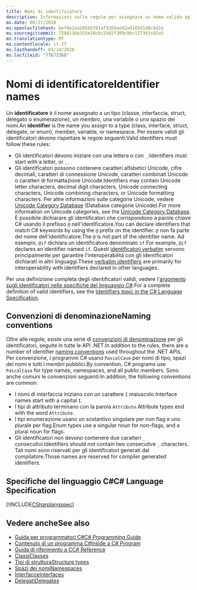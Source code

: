 ```yaml
---
title: Nomi di identificatore
description: Informazioni sulle regole per assegnare un nome valido agli identificatori nel linguaggio di programmazione C#.
ms.date: 08/21/2018
ms.openlocfilehash: bef6e2ea285b5391af3350ae42a4105d140c6d1b
ms.sourcegitcommit: 7588136e355e10cbc2582f389c90c127363c02a5
ms.translationtype: MT
ms.contentlocale: it-IT
ms.lasthandoff: 03/14/2020
ms.locfileid: "77673368"
---
```

# <a name="identifier-names"></a><span data-ttu-id="e029b-103">Nomi di identificatore</span><span class="sxs-lookup"><span data-stu-id="e029b-103">Identifier names</span></span>

<span data-ttu-id="e029b-104">Un **identificatore** è il nome assegnato a un tipo (classe, interfaccia, struct, delegato o enumerazione), un membro, una variabile o uno spazio dei nomi.</span><span class="sxs-lookup"><span data-stu-id="e029b-104">An **identifier** is the name you assign to a type (class, interface, struct, delegate, or enum), member, variable, or namespace.</span></span> <span data-ttu-id="e029b-105">Per essere validi gli identificatori devono rispettare le regole seguenti:</span><span class="sxs-lookup"><span data-stu-id="e029b-105">Valid identifiers must follow these rules:</span></span>

- <span data-ttu-id="e029b-106">Gli identificatori devono iniziare con una lettera o con `_`.</span><span class="sxs-lookup"><span data-stu-id="e029b-106">Identifiers must start with a letter, or `_`.</span></span>
- <span data-ttu-id="e029b-107">Gli identificatori possono contenere caratteri alfabetici Unicode, cifre decimali, caratteri di connessione Unicode, caratteri combinati Unicode o caratteri di formattazione Unicode.</span><span class="sxs-lookup"><span data-stu-id="e029b-107">Identifiers may contain Unicode letter characters, decimal digit characters, Unicode connecting characters, Unicode combining characters, or Unicode formatting characters.</span></span> <span data-ttu-id="e029b-108">Per altre informazioni sulle categorie Unicode, vedere [Unicode Category Database](https://www.unicode.org/reports/tr44/) (Database categorie Unicode).</span><span class="sxs-lookup"><span data-stu-id="e029b-108">For more information on Unicode categories, see the [Unicode Category Database](https://www.unicode.org/reports/tr44/).</span></span>
<span data-ttu-id="e029b-109">È possibile dichiarare gli identificatori che corrispondono a parole chiave C# usando il prefisso `@` nell'identificatore.</span><span class="sxs-lookup"><span data-stu-id="e029b-109">You can declare identifiers that match C# keywords by using the `@` prefix on the identifier.</span></span> <span data-ttu-id="e029b-110">`@` non fa parte del nome dell'identificatore.</span><span class="sxs-lookup"><span data-stu-id="e029b-110">The `@` is not part of the identifier name.</span></span> <span data-ttu-id="e029b-111">Ad esempio, `@if` dichiara un identificatore denominato `if`.</span><span class="sxs-lookup"><span data-stu-id="e029b-111">For example, `@if` declares an identifier named `if`.</span></span> <span data-ttu-id="e029b-112">Questi [identificatori verbatim](../../language-reference/tokens/verbatim.md) servono principalmente per garantire l'interoperabilità con gli identificatori dichiarati in altri linguaggi.</span><span class="sxs-lookup"><span data-stu-id="e029b-112">These [verbatim identifiers](../../language-reference/tokens/verbatim.md) are primarily for interoperability with identifiers declared in other languages.</span></span>

<span data-ttu-id="e029b-113">Per una definizione completa degli identificatori validi, vedere l'[argomento sugli identificatori nelle specifiche del linguaggio C#](../../../../_csharplang/spec/lexical-structure.md#identifiers).</span><span class="sxs-lookup"><span data-stu-id="e029b-113">For a complete definition of valid identifiers, see the [Identifiers topic in the C# Language Specification](../../../../_csharplang/spec/lexical-structure.md#identifiers).</span></span>

## <a name="naming-conventions"></a><span data-ttu-id="e029b-114">Convenzioni di denominazione</span><span class="sxs-lookup"><span data-stu-id="e029b-114">Naming conventions</span></span>

<span data-ttu-id="e029b-115">Oltre alle regole, esiste una serie di [convenzioni di denominazione](../../../standard/design-guidelines/naming-guidelines.md) per gli identificatori, seguite in tutte le API .NET.</span><span class="sxs-lookup"><span data-stu-id="e029b-115">In addition to the rules, there are a number of identifier [naming conventions](../../../standard/design-guidelines/naming-guidelines.md) used throughout the .NET APIs.</span></span> <span data-ttu-id="e029b-116">Per convenzione, i programmi C# usano `PascalCase` per nomi di tipo, spazi dei nomi e tutti i membri pubblici.</span><span class="sxs-lookup"><span data-stu-id="e029b-116">By convention, C# programs use `PascalCase` for type names, namespaces, and all public members.</span></span> <span data-ttu-id="e029b-117">Sono anche comuni le convenzioni seguenti:</span><span class="sxs-lookup"><span data-stu-id="e029b-117">In addition, the following conventions are common:</span></span>

- <span data-ttu-id="e029b-118">I nomi di interfaccia iniziano con un carattere `I` maiuscolo.</span><span class="sxs-lookup"><span data-stu-id="e029b-118">Interface names start with a capital `I`.</span></span>
- <span data-ttu-id="e029b-119">I tipi di attributo terminano con la parola `Attribute`.</span><span class="sxs-lookup"><span data-stu-id="e029b-119">Attribute types end with the word `Attribute`.</span></span>
- <span data-ttu-id="e029b-120">I tipi enumerazione usano un sostantivo singolare per non flag e uno plurale per flag.</span><span class="sxs-lookup"><span data-stu-id="e029b-120">Enum types use a singular noun for non-flags, and a plural noun for flags.</span></span>
- <span data-ttu-id="e029b-121">Gli identificatori non devono contenere due caratteri `_` consecutivi.</span><span class="sxs-lookup"><span data-stu-id="e029b-121">Identifiers should not contain two consecutive `_` characters.</span></span> <span data-ttu-id="e029b-122">Tali nomi sono riservati per gli identificatori generati dal compilatore.</span><span class="sxs-lookup"><span data-stu-id="e029b-122">Those names are reserved for compiler generated identifiers.</span></span>

## <a name="c-language-specification"></a><span data-ttu-id="e029b-123">Specifiche del linguaggio C#</span><span class="sxs-lookup"><span data-stu-id="e029b-123">C# Language Specification</span></span>

[!INCLUDE[CSharplangspec](~/includes/csharplangspec-md.md)]  
  
## <a name="see-also"></a><span data-ttu-id="e029b-124">Vedere anche</span><span class="sxs-lookup"><span data-stu-id="e029b-124">See also</span></span>

- [<span data-ttu-id="e029b-125">Guida per programmatori C#</span><span class="sxs-lookup"><span data-stu-id="e029b-125">C# Programming Guide</span></span>](../index.md)
- [<span data-ttu-id="e029b-126">Contenuto di un programma C#</span><span class="sxs-lookup"><span data-stu-id="e029b-126">Inside a C# Program</span></span>](./index.md)
- [<span data-ttu-id="e029b-127">Guida di riferimento a C</span><span class="sxs-lookup"><span data-stu-id="e029b-127">C# Reference</span></span>](../../language-reference/index.md)
- [<span data-ttu-id="e029b-128">Classi</span><span class="sxs-lookup"><span data-stu-id="e029b-128">Classes</span></span>](../classes-and-structs/classes.md)
- [<span data-ttu-id="e029b-129">Tipi di struttura</span><span class="sxs-lookup"><span data-stu-id="e029b-129">Structure types</span></span>](../../language-reference/builtin-types/struct.md)
- [<span data-ttu-id="e029b-130">Spazi dei nomi</span><span class="sxs-lookup"><span data-stu-id="e029b-130">Namespaces</span></span>](../namespaces/index.md)
- [<span data-ttu-id="e029b-131">Interfacce</span><span class="sxs-lookup"><span data-stu-id="e029b-131">Interfaces</span></span>](../interfaces/index.md)
- [<span data-ttu-id="e029b-132">Delegati</span><span class="sxs-lookup"><span data-stu-id="e029b-132">Delegates</span></span>](../delegates/index.md)
